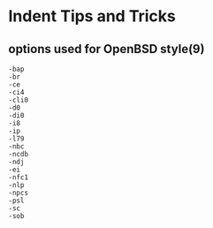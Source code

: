 # Indent Tips and Tricks

## options used for OpenBSD style(9)
```
-bap
-br
-ce
-ci4
-cli0
-d0
-di0
-i8
-ip
-l79
-nbc
-ncdb
-ndj
-ei
-nfc1
-nlp
-npcs
-psl
-sc
-sob
```